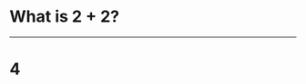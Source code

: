 <!-- FSRS: due:2025-08-18T21:15:17-07:00, stability:15.69, difficulty:3.22, elapsed_days:0, scheduled_days:16, reps:1, lapses:0, state:Review -->
# What is 2 + 2?

---

# 4
